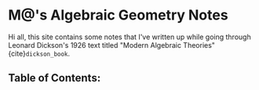 # M@'s Algebraic Geometry Notes

Hi all, this site contains some notes that I've written up while going through
Leonard Dickson's 1926 text titled "Modern Algebraic Theories" {cite}`dickson_book`.

## Table of Contents:

```{tableofcontents}
```


